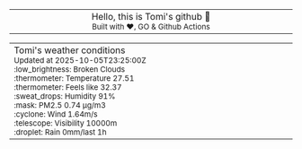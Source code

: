 
<div align="center">
<table>
<tbody>
<td align="center">
<img width="2000" height="0"><br>
Hello, this is Tomi's github 👋<br>
<sup>Built with ❤️, GO & Github Actions</sup><br>
<img width="2000" height="0">
</td>
</tbody>
</table>
</div>
<table>
<tbody>
<td align="left">
<img width="2000" height="0"><br>
Tomi's weather conditions<br>
<sup>Updated at 2025-10-05T23:25:00Z</sup><br>
<sup>:low_brightness: Broken Clouds</sup><br>
<sup>:thermometer: Temperature 27.51 </sup><br>
<sup>:thermometer: Feels like 32.37</sup><br>
<sup>:sweat_drops: Humidity 91%</sup><br>
<sup>:mask: PM2.5 0.74 μg/m3</sup><br>
<sup>:cyclone: Wind 1.64m/s </sup><br>
<sup>:telescope: Visibility 10000m </sup><br>
<sup>:droplet: Rain 0mm/last 1h </sup><br>
<img width="2000" height="0">
</td>
<td align="left">
<img width="2000" height="0"><br>
<br>
<img width="2000" height="0">
</td>
</tbody>
</table>
</div>
    